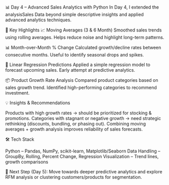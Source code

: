 
📊 Day 4 – Advanced Sales Analytics with Python
In Day 4, I extended the analysisSales Data beyond simple descriptive insights and applied advanced analytics techniques.

🔑 Key Highlights
📈 Moving Averages (3 & 6 Month)
Smoothed sales trends using rolling averages.
Helps reduce noise and highlight long-term patterns.

📊 Month-over-Month % Change
Calculated growth/decline rates between consecutive months.
Useful to identify seasonal drops and spikes.

🤖 Linear Regression Predictions
Applied a simple regression model to forecast upcoming sales.
Early attempt at predictive analytics.

📦 Product Growth Rate Analysis
Compared product categories based on sales growth trend.
Identified high-performing categories to recommend investment.

💡 Insights & Recommendations

Products with high growth rates → should be prioritized for stocking & promotions.
Categories with stagnant or negative growth → need strategic rethinking (discounts, bundling, or phasing out).
Combining moving averages + growth analysis improves reliability of sales forecasts.

🛠️ Tech Stack

Python – Pandas, NumPy, scikit-learn, Matplotlib/Seaborn
Data Handling – GroupBy, Rolling, Percent Change, Regression
Visualization – Trend lines, growth comparisons

🚀 Next Step (Day 5): Move towards deeper predictive analytics and explore RFM analysis or clustering customers/products for segmentation.
